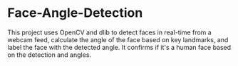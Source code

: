 # Face-Angle-Detection
This project uses OpenCV and dlib to detect faces in real-time from a webcam feed, calculate the angle of the face based on key landmarks, and label the face with the detected angle. It confirms if it's a human face based on the detection and angles.
